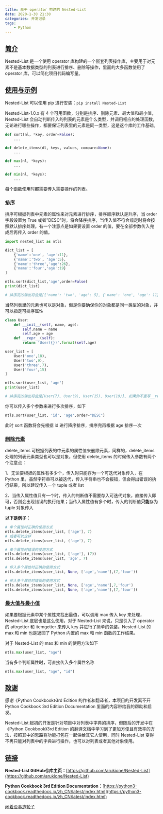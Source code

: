 ```yaml
---
title: 基于 operator 构建的 Nested-List
date: 2020-1-30 21:30
categories: 开发记录
tags:
    - Python
---
```


## [简介](#简介)

Nested-List 是一个使用 operator 库构建的一个嵌套列表操作库，主要用于对元素不是基本数据类型的列表进行排序、删除等操作，里面的大多函数使用了 operator 库，可以简化项目代码编写量。

<!--more-->

## [使用与示例](#使用与示例)

Nested-List 可以使用 pip 进行安装：`pip install Nested-List`

Nested-List-1.0.x 有 4 个可用函数，分别是排序、删除元素、最大值和最小值，Nested-List 会自动判断传入的列表的元素是什么类型，并调用相应的处理函数，无论进行哪些操作，都要保证列表里的元素是同一类型，这是这个库的工作基础。

```Python
def sort(nl, *key, order=False):
    ...

def delete_items(dl, keys, values, compare=None):
    ...

def max(nl, *keys):
    ...

def min(nl, *keys):
    ...
```

每个函数使用时都需要传入需要操作的列表。

### [排序](#排序)

排序可根据列表中元素的属性来对元素进行排序，排序顺序默认是升序，当 order 字段设置为 True 或者"DESC"时，将会降序排序，当传入值不符合规定时将会按照默认排序处理，有一个注意点是如果要设置 order 的值，要在全部参数传入完成后再传入 order 的值。

```Python
import nested_list as ntls

dict_list = [
    {'name':'one', 'age':11},
    {'name':'two', 'age':5},
    {'name':'three','age':26},
    {'name':'four','age':19}
]

ntls.sort(dict_list,'age',order=False)
print(dict_list)

# 排序完的输出将会是[{'name': 'two', 'age': 5}, {'name': 'one', 'age': 11}, {'name': 'four', 'age': 19}, {'name': 'three', 'age': 26}]
```

当然列表里的元素也可以是对象，但是你要确保你的对象都是同一类型的对象，并可以指定可排序属性

```Python
class User:
    def __init__(self, name, age):
        self.name = name
        self.age = age
    def __repr__(self):
        return 'User({})'.format(self.age)

user_list = [
    User('one',18),
    User('two',9),
    User('three',7),
    User('four',15)
]

ntls.sort(user_list, 'age')
print(user_list)

# 排序完的输出将会是[User(7), User(9), User(15), User(18)], 如果你不重写__repr__, 那么将会打印的列表里将会是对象信息, 你将看不到排序效果
```

你可以传入多个参数来进行多次排序，如下

```Python
ntls.sort(user_list, 'id', 'age',order="DESC")
```

此时 sort 函数将会先根据 id 进行降序排序，排序完再根据 age 排序一次

### [删除元素](#删除元素)

delete_items 可根据列表的中元素的属性值来删除元素，同样的，delete_items 处理的列表元素类型也可以是对象，但使用 delete_items 的时候传入参数有两个个注意点：

1、无论要根据的属性有多少个，传入时只能存为一个可迭代对象传入，在 Python 里，虽然字符串可以被迭代，传入字符串也不会报错，但会得出错误的执行结果，所以建议传入一个 tuple 或者 list

2、当传入属性值只有一个时，传入的判断值不需要存入可迭代对象，直接传入即可，否则会出现错误的执行结果；当传入属性值有多个时，传入的判断值**只能**存为 tuple 对象传入

**以下是例子：**

```Python
# 单个属性时正确的使用方式
ntls.delete_items(user_list, ['age'], 7)
# 或者可以这样
ntls.delete_items(user_list, ('age'), 7)

# 单个属性时错误的使用方式
ntls.delete_items(user_list, ['age'], (7))
ntls.delete_items(user_list, 'age', 7)

# 传入多个属性时正确的使用方式
ntls.delete_items(user_list, None, ['age','name'],(7,'four'))

# 传入多个属性时错误的使用方式
ntls.delete_items(user_list, None, ['age','name'],7,'four')
ntls.delete_items(user_list, None, ['age','name'],[7,'four'])
```

### [最大值与最小值](#最大值与最小值)

如果要根据元素中某个属性来找出最值，可以调用 max 传入 key 来处理，Nested-List 底层也是这么使用，对于 Nested-List 来说，只是引入了 operator 的 attrgetter 和 itemgetter 来传入 key 并进行了简单的包装，Nested-List 的 max 和 min 也是返回了 Python 内置的 max 和 min 函数的工作结果。

对于 Nested-List 的 max 和 min 的使用方法如下

```Python
ntls.max(user_list, "age")
```

当有多个判断属性时，可直接传入多个属性名称

```Python
ntls.max(user_list, "age", "id")
```

## [致谢](#致谢)

感谢《Python Cookbook》3rd Edition 的作者和翻译者，本项目的开发离不开 Python Cookbook 3rd Edition Documentation 里面的内容带给我的帮助和启发。

Nested-List 起初的开发是针对项目中对列表中字典的排序，但随后的开发中在《Python Cookbook》3rd Edition 的翻译文档中学习到了更加方便且有效率的方法，按照其中的思路将功能打包在一起供给其它人使用，同时 Nested-List 变得不再只能对列表中的字典进行操作，也可以对列表或者其他对象使用。

## [链接](#链接)

**Nested-List GitHub仓库主页：**[https://github.com/arukione/Nested-List](https://github.com/arukione/Nested-List)

**Python Cookbook 3rd Edition Documentation：**[https://python3-cookbook.readthedocs.io/zh_CN/latest/index.html](https://python3-cookbook.readthedocs.io/zh_CN/latest/index.html)

[闲着没事造轮子](/%E9%97%B2%E7%9D%80%E6%B2%A1%E4%BA%8B%E9%80%A0%E8%BD%AE%E5%AD%90/)
